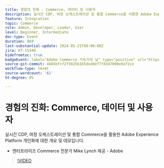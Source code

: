 ```yaml
---
title: 경험의 진화 - Commerce, 데이터 및 사용자
description: 실시간 CDP, 여정 오케스트레이션 및 통합 Commerce을 사용한 Adobe Experience Platform 개인화에 대한 개요입니다.
feature: Integration
topic: Commerce
role: Admin, Developer, Leader, User
level: Beginner, Intermediate
doc-type: Event
duration: 869
last-substantial-update: 2024-05-21T00:00:00Z
jira: KT-15540
hidefromtoc: true
badgeEvent: label="Adobe Commerce 가속기의 날" type="positive" url="https://experienceleague.adobe.com/en/docs/events/apac-commerce-recordings/2024/accelerator-day/overview.html"
source-git-commit: 4b65bfcf2f3025b1b5deddef7f8347000e0af2ce
workflow-type: tm+mt
source-wordcount: '61'
ht-degree: 0%

---
```



# 경험의 진화: Commerce, 데이터 및 사용자

실시간 CDP, 여정 오케스트레이션 및 통합 Commerce을 활용한 Adobe Experience Platform 개인화에 대한 개요 및 데모입니다.

+ 엔터프라이즈 Commerce 전문가 Mike Lynch 제공 - Adobe

>[!VIDEO](https://video.tv.adobe.com/v/3429266/?learn=on)
